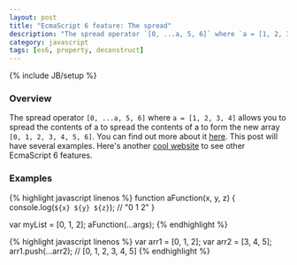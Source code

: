 ```yaml
---
layout: post
title: "EcmaScript 6 feature: The spread"
description: "The spread operator `[0, ...a, 5, 6]` where `a = [1, 2, 3, 4]` allows you to spread the contents of a to spread the contents of a to form the new array `[0, 1, 2, 3, 4, 5, 6]`. You can find out more about it [here](https://developer.mozilla.org/en-US/docs/Web/JavaScript/Reference/Operators/Spread_operator). This post will have several examples. Here's another [cool website](http://es6-features.org/#Constants) to see other EcmaScript 6 features."
category: javascript
tags: [es6, property, deconstruct]
---
```

{% include JB/setup %}

<!-- Overview -->
<h3>Overview</h3>

The spread operator `[0, ...a, 5, 6]` where `a = [1, 2, 3, 4]` allows you to spread the contents of a to spread the contents of a to form the new array `[0, 1, 2, 3, 4, 5, 6]`. You can find out more about it [here](https://developer.mozilla.org/en-US/docs/Web/JavaScript/Reference/Operators/Spread_operator). This post will have several examples. Here's another [cool website](http://es6-features.org/#Constants) to see other EcmaScript 6 features.

<!-- Examples -->
<h3>Examples</h3>

<!-- Code _______________________________________-->
{% highlight javascript linenos %}
function aFunction(x, y, z) {
    console.log(`${x} ${y} ${z}`); // "0 1 2"
}

var myList = [0, 1, 2];
aFunction(...args);
{% endhighlight %}
<!-- /Code ^^^^^^^^^^^^^^^^^^^^^^^^^^^^^^^^^^^^^^-->


<!-- Code _______________________________________-->
{% highlight javascript linenos %}
var arr1 = [0, 1, 2];
var arr2 = [3, 4, 5];
arr1.push(...arr2); // [0, 1, 2, 3, 4, 5]
{% endhighlight %}
<!-- /Code ^^^^^^^^^^^^^^^^^^^^^^^^^^^^^^^^^^^^^^-->


